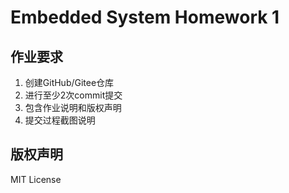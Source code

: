 # Embedded System Homework 1
## 作业要求
1. 创建GitHub/Gitee仓库
2. 进行至少2次commit提交
3. 包含作业说明和版权声明
4. 提交过程截图说明

## 版权声明
MIT License
